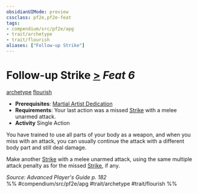 ```yaml
---
obsidianUIMode: preview
cssclass: pf2e,pf2e-feat
tags:
- compendium/src/pf2e/apg
- trait/archetype
- trait/flourish
aliases: ["Follow-up Strike"]
---
```

# Follow-up Strike  [>](chapter-9-playing-the-game.md#Actions "Single Action") *Feat 6*  
[archetype](archetype.md "Archetype Feat Trait")  [flourish](flourish.md "Flourish Combat Trait")  

- **Prerequisites**: [Martial Artist Dedication](martial-artist-dedication-apg.md)
- **Requirements**: Your last action was a missed [Strike](strike.md) with a melee unarmed attack.
- **Activity** Single Action

You have trained to use all parts of your body as a weapon, and when you miss with an attack, you can usually continue the attack with a different body part and still deal damage.

Make another [Strike](strike.md) with a melee unarmed attack, using the same multiple attack penalty as for the missed [Strike](strike.md), if any.

*Source: Advanced Player's Guide p. 182*  
%% #compendium/src/pf2e/apg #trait/archetype #trait/flourish %%